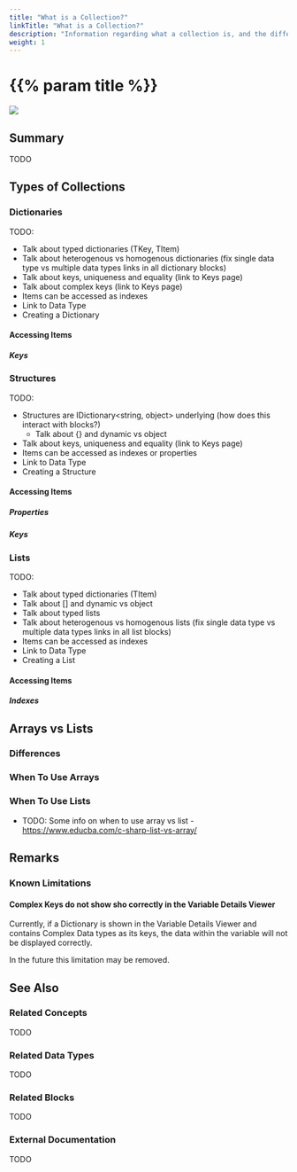 ```yaml
---
title: "What is a Collection?"
linkTitle: "What is a Collection?"
description: "Information regarding what a collection is, and the different types of collections."
weight: 1
---
```


# {{% param title %}}

<img src="/images/work-in-progress.jpg">

## Summary

TODO

## Types of Collections

### Dictionaries

TODO:

- Talk about typed dictionaries (TKey, TItem)
- Talk about heterogenous vs homogenous dictionaries (fix single data type vs multiple data types links in all dictionary blocks)
- Talk about keys, uniqueness and equality (link to Keys page)
- Talk about complex keys (link to Keys page)
- Items can be accessed as indexes
- Link to Data Type
- Creating a Dictionary

#### Accessing Items

##### Keys

### Structures

TODO:

- Structures are IDictionary&lt;string, object&gt; underlying (how does this interact with blocks?)
  - Talk about {} and dynamic vs object
- Talk about keys, uniqueness and equality (link to Keys page)
- Items can be accessed as indexes or properties
- Link to Data Type
- Creating a Structure

#### Accessing Items

##### Properties

##### Keys

### Lists

TODO:

- Talk about typed dictionaries (TItem)
- Talk about [] and dynamic vs object
- Talk about typed lists
- Talk about heterogenous vs homogenous lists (fix single data type vs multiple data types links in all list blocks)
- Items can be accessed as indexes
- Link to Data Type
- Creating a List

#### Accessing Items

##### Indexes

## Arrays vs Lists

### Differences

### When To Use Arrays

### When To Use Lists

- TODO: Some info on when to use array vs list - https://www.educba.com/c-sharp-list-vs-array/

## Remarks

### Known Limitations

#### Complex Keys do not show sho correctly in the Variable Details Viewer

Currently, if a Dictionary is shown in the Variable Details Viewer and contains Complex Data types as its keys, the data within the variable will not be displayed correctly.

In the future this limitation may be removed.

## See Also

### Related Concepts

TODO

### Related Data Types

TODO

### Related Blocks

TODO

### External Documentation

TODO
